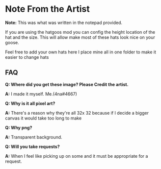 # Note From the Artist
**Note:** This was what was written in the notepad provided.

If you are using the hatgoos mod you can config the height location of the hat and the size. This will allow make most of these hats look nice on your goose.

Feel free to add your own hats here I place mine all in one folder to make it easier to change hats

## FAQ
**Q: Where did you get these image? Please Credit the artist.**

**A:** I made it myself. Me.(4na#4667)

**Q: Why is it all pixel art?**

**A:** There's a reason why they're all 32x 32 because if I decide a bigger canvas it would take too long to make

**Q: Why png?**

**A:** Transparent background.

**Q: Will you take requests?**

**A:** When I feel like picking up on some and it must be appropriate for a request.
